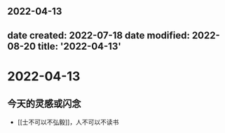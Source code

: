 2022-04-13
---
date created: 2022-07-18
date modified: 2022-08-20
title: '2022-04-13'
---

# 2022-04-13

## 今天的灵感或闪念

- [[士不可以不弘毅]]，人不可以不读书
